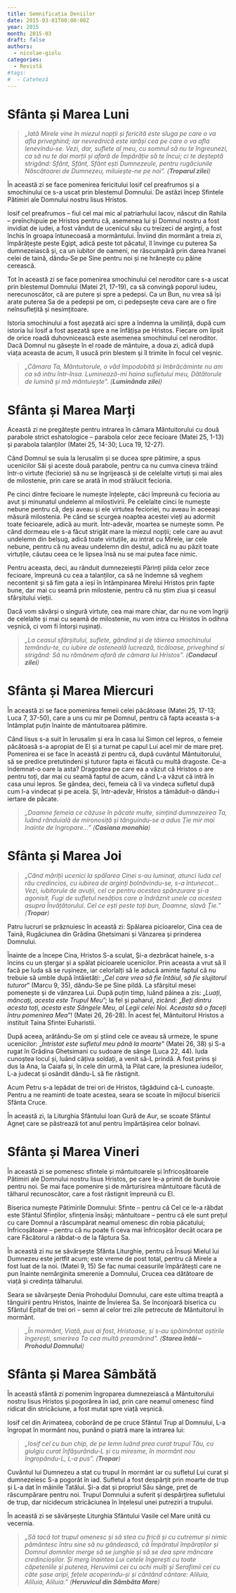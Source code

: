 ```yaml
---
title: Semnificația Deniilor
date: 2015-03-01T00:00:00Z
year: 2015
month: 2015-03
draft: false
authors: 
  - nicolae-giolu
categories:
  - Revistă
#tags:
#  - Cateheză
---
```


# Sfânta și Marea Luni

> _„Iată Mirele vine în miezul nopții și fericită este sluga pe care o va afla priveghind; iar nevrednică este iarăși cea pe care o va afla lenevindu-se. Vezi, dar, suflete al meu, cu somnul să nu te îngreunezi, ca să nu te dai morții și afară de Împărăție să te încui; ci te deșteptă strigând: Sfânt, Sfânt, Sfânt ești Dumnezeule, pentru rugăciunile Născătoarei de Dumnezeu, miluiește-ne pe noi”. (**Troparul zilei**)_

În această zi se face pomenirea fericitului Iosif cel preafrumos și a smochinului ce s-a uscat prin blestemul Domnului. De astăzi încep Sfintele Pătimiri ale Domnului nostru Iisus Hristos. 

Iosif cel preafrumos – fiul cel mai mic al patriarhului Iacov, născut din Rahila – preînchipuie pe Hristos pentru că, asemenea lui și Domnul nostru a fost invidiat de iudei, a fost vândut de ucenicul său cu treizeci de arginți, a fost închis în groapa întunecoasă a mormântului. Înviind din mormânt a treia zi, împărățește peste Egipt, adică peste tot păcatul, îl învinge cu puterea Sa dumnezeiască și, ca un iubitor de oameni, ne răscumpără prin darea hranei celei de taină, dându-Se pe Sine pentru noi și ne hrănește cu pâine cerească. 

Tot în această zi se face pomenirea smochinului cel neroditor care s-a uscat prin blestemul Domnului (Matei 21, 17-19), ca să convingă poporul iudeu, nerecunoscător, că are putere și spre a pedepsi. Ca un Bun, nu vrea să își arate puterea Sa de a pedepsi pe om, ci pedepsește ceva care are o fire neînsuflețită și nesimțitoare. 

Istoria smochinului a fost așezată aici spre a îndemna la umilință, după cum istoria lui Iosif a fost așezată spre a ne înfățișa pe Hristos. Fiecare om lipsit de orice roadă duhovnicească este asemenea smochinului cel neroditor. Dacă Domnul nu găsește în el roade de mântuire, a doua zi, adică după viața aceasta de acum, îl usucă prin blestem și îl trimite în focul cel veșnic. 

> _„Cămara Ta, Mântuitorule, o văd împodobită și îmbrăcăminte nu am ca să intru într-însa. Luminează-mi haina sufletului meu, Dătătorule de lumină și mă mântuiește”. (**Luminânda zilei**)_

# Sfânta și Marea Marți 

Această zi ne pregătește pentru intrarea în cămara Mântuitorului cu două parabole strict eshatologice – parabola celor zece fecioare (Matei 25, 1-13) și parabola talanților (Matei 25, 14-30; Luca 19, 12-27). 

Când Domnul se suia la Ierusalim și se ducea spre pătimire, a spus ucenicilor Săi și aceste două parabole, pentru ca nu cumva cineva trăind într-o virtute (feciorie) să nu se îngrijească și de celelalte virtuți și mai ales de milostenie, prin care se arată în mod strălucit fecioria. 

Pe cinci dintre fecioare le numește înțelepte, căci împreună cu fecioria au avut și minunatul undelemn al milostivirii. Pe celelalte cinci le numește nebune pentru că, deși aveau și ele virtutea fecioriei, nu aveau în aceeași măsură milostenia. Pe când se scurgea noaptea acestei vieți au adormit toate fecioarele, adică au murit. Într-adevăr, moartea se numește somn. Pe când dormeau ele s-a făcut strigăt mare la miezul nopții; cele care au avut undelemn din belșug, adică toate virtuțile, au intrat cu Mirele, iar cele nebune, pentru că nu aveau undelemn din destul, adică nu au păzit toate virtuțile, căutau ceea ce le lipsea însă nu se mai putea face nimic. 

Pentru aceasta, deci, au rânduit dumnezeieștii Părinți pilda celor zece fecioare, împreună cu cea a talanților, ca să ne îndemne să veghem necontenit și să fim gata a ieși în întâmpinarea Mirelui Hristos prin fapte bune, dar mai cu seamă prin milostenie, pentru că nu știm ziua și ceasul sfârșitului vieții. 

Dacă vom săvârși o singură virtute, cea mai mare chiar, dar nu ne vom îngriji de celelalte și mai cu seamă de milostenie, nu vom intra cu Hristos în odihna veșnică, ci vom fi întorși rușinați. 

> _„La ceasul sfârșitului, suflete, gândind și de tăierea smochinului temându-te, cu iubire de osteneală lucrează, ticăloase, priveghind si strigând: Să nu rămânem afară de cămara lui Hristos”. (**Condacul zilei**)_ 

# Sfânta și Marea Miercuri 

În această zi se face pomenirea femeii celei păcătoase (Matei 25, 17-13; Luca 7, 37-50), care a uns cu mir pe Domnul, pentru că fapta aceasta s-a întâmplat puțin înainte de mântuitoarea pătimire. 

Când Iisus s-a suit în Ierusalim și era în casa lui Simon cel lepros, o femeie păcătoasă s-a apropiat de El și a turnat pe capul Lui acel mir de mare preț. Pomenirea ei se face în această zi pentru că, după cuvântul Mântuitorului, să se predice pretutindeni și tuturor fapta ei făcută cu multă dragoste. Ce-a îndemnat-o oare la asta? Dragostea pe care ea a văzut că Hristos o are pentru toți, dar mai cu seamă faptul de acum, când L-a văzut că intră în casa unui lepros. Se gândea, deci, femeia că îi va vindeca sufletul după cum l-a vindecat și pe acela. Și, într-adevăr, Hristos a tămăduit-o dându-i iertare de păcate. 

> _„Doamne femeia ce căzuse în păcate multe, simțind dumnezeirea Ta, luând rânduială de mironosiță și tânguindu-se a adus Ţie mir mai înainte de îngropare…” (**Casiana monahia**)_ 

# Sfânta și Marea Joi 

> _„Când măriții ucenici la spălarea Cinei s-au luminat, atunci Iuda cel rău credincios, cu iubirea de arginți bolnăvindu-se, s-a întunecat… Vezi, iubitorule de avuții, cel ce pentru acestea spânzurare și-a agonisit. Fugi de sufletul nesățios care a îndrăznit unele ca acestea asupra Învățătorului. Cel ce ești peste toți bun, Doamne, slavă Ţie.” (**Tropar**)_

Patru lucruri se prăznuiesc în această zi: Spălarea picioarelor, Cina cea de Taină, Rugăciunea din Grădina Ghetsimani și Vânzarea și prinderea Domnului. 

Înainte de a începe Cina, Hristos S-a sculat, Și-a dezbrăcat hainele, s-a încins cu un ștergar și a spălat picioarele ucenicilor. Prin aceasta a vrut să îl facă pe Iuda să se rușineze, iar celorlalți să le aducă aminte faptul că nu trebuie să umble după întâietăți: „_Cel care vrea să fie întâiul, să fie slujitorul tuturor_” (Marcu 9, 35), dându-Se pe Sine pildă. La sfârșitul mesei pomenește și de vânzarea Lui. După puțin timp, luând pâinea a zis: „_Luați, mâncați, acesta este Trupul Meu_”; la fel și paharul, zicând: „_Beți dintru acesta toți, acesta este Sângele Meu, al Legii celei Noi. Aceasta să o faceți întru pomenirea Mea_”! (Matei 26, 26-28). În acest fel, Mântuitorul Hristos a instituit Taina Sfintei Euharistii. 

După aceea, arătându-Se om și știind cele ce aveau să urmeze, le spune ucenicilor: „_Întristat este sufletul meu până la moarte_” (Matei 26, 38) și S-a rugat în Grădina Ghetsimani cu sudoare de sânge (Luca 22, 44). Iuda cunoștea locul și, luând câțiva soldați, a venit să-L prindă. A fost prins și dus la Ana, la Caiafa și, în cele din urmă, la Pilat care, la presiunea iudeilor, L-a judecat și osândit dându-L să fie răstignit. 

Acum Petru s-a lepădat de trei ori de Hristos, tăgăduind că-L cunoaște. Pentru a ne reaminti de toate acestea, seara se scoate în mijlocul bisericii Sfânta Cruce. 

În această zi, la Liturghia Sfântului Ioan Gură de Aur, se scoate Sfântul Agneț care se păstrează tot anul pentru împărtășirea celor bolnavi. 

# Sfânta și Marea Vineri 

În această zi se pomenesc sfintele și mântuitoarele și înfricoșătoarele Pătimiri ale Domnului nostru Iisus Hristos, pe care le-a primit de bunăvoie pentru noi. Se mai face pomenire și de mărturisirea mântuitoare făcută de tâlharul recunoscător, care a fost răstignit împreună cu El. 

Biserica numește Pătimirile Domnului: Sfinte – pentru că Cel ce le-a răbdat este Sfântul Sfinților, sfințenia însăși; mântuitoare – pentru că ele sunt prețul cu care Domnul a răscumpărat neamul omenesc din robia păcatului; înfricoșătoare – pentru că nu poate fi ceva mai înfricoșător decât ocara pe care Făcătorul a răbdat-o de la făptura Sa. 

În această zi nu se săvârșește Sfânta Liturghie, pentru că Însuși Mielul lui Dumnezeu este jertfit acum; este vreme de post total, pentru că Mirele a fost luat de la noi. (Matei 9, 15) Se fac numai ceasurile împărătești care ne pun înainte nemărginita smerenie a Domnului, Crucea cea dătătoare de viață și credința tâlharului. 

Seara se săvârșește Denia Prohodului Domnului, care este ultima treaptă a tânguirii pentru Hristos, înainte de Învierea Sa. Se înconjoară biserica cu Sfântul Epitaf de trei ori – semn al celor trei zile petrecute de Mântuitorul în mormânt. 

> _„În mormânt, Viață, pus ai fost, Hristoase, și s-au spăimântat oștirile îngerești, smerirea Ta cea multă preamărind”. (**Starea întâi – Prohodul Domnului**)_ 

# Sfânta și Marea Sâmbătă 

În această sfântă zi pomenim îngroparea dumnezeiască a Mântuitorului nostru Iisus Hristos și pogorârea în iad, prin care neamul omenesc fiind ridicat din stricăciune, a fost mutat spre viață veșnică. 

Iosif cel din Arimateea, coborând de pe cruce Sfântul Trup al Domnului, L-a îngropat în mormânt nou, punând o piatră mare la intrarea lui: 

> _„Iosif cel cu bun chip, de pe lemn luând prea curat trupul Tău, cu giulgiu curat înfășurându-L și cu miresme, în mormânt nou îngropându-L, L-a pus”. (**Tropar**)_ 

Cuvântul lui Dumnezeu a stat cu trupul în mormânt iar cu sufletul Lui curat și dumnezeiesc S-a pogorât în iad. Sufletul a fost despărțit prin moarte de trup și L-a dat în mâinile Tatălui. Și-a dat și propriul Său sânge, preț de răscumpărare pentru noi. Trupul Domnului a suferit și despărțirea sufletului de trup, dar nicidecum stricăciunea în înțelesul unei putreziri a trupului. 

În această zi se săvârșește Liturghia Sfântului Vasile cel Mare unită cu vecernia. 

> _„Să tacă tot trupul omenesc și să stea cu frică și cu cutremur și nimic pământesc întru sine să nu gândească, că Împăratul împăraților și Domnul domnilor merge să se junghie și să se dea spre mâncare credincioșilor. Și merg înaintea Lui cetele îngerești cu toate căpeteniile și puterea, Heruvimii cei cu ochi mulți și Serafimii cei cu câte șase aripi, fețele acoperindu-și și cântând cântare: Aliluia, Aliluia, Aliluia.” (**Heruvicul din Sâmbăta Mare**)_
